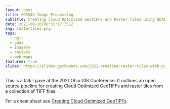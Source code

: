 ```yaml
---
layout: post
title: FOSS4G Image Processing
subtitle: Creating Cloud Optimized GeoTIFFs and Raster Tiles using GDAL and QGIS
date: 2021-09-16T00:31:17.351Z
img: rastertiles.png
tags:
  - qgis
  - gdal
  - imagery
  - rasters
  - web maps
featured: true
slides: https://slides.getbounds.com/2021-creating-raster-tiles-with-gdal/#/
---
```

This is a talk I gave at the 2021 Ohio GIS Conference. It outlines an open source pipeline for creating Cloud Optimized GeoTIFFs and raster tiles from a collection of TIFF files.

For a cheat sheet see [Creating Cloud Optimized GeoTIFFs](/blog/generating-cloud-optimized-geotiffs-and-raster-tiles-with-gdal/).
